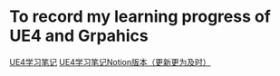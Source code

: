 # To record my learning progress of UE4 and Grpahics
[UE4学习笔记](https://github.com/xutiantong/UnrealEngine4/blob/master/UE%E5%AD%A6%E4%B9%A0%E7%AC%94%E8%AE%B0.md)
[UE4学习笔记Notion版本（更新更为及时）](https://www.notion.so/UE4-508982cd3cac4005b8119ef6dc0948b9)
